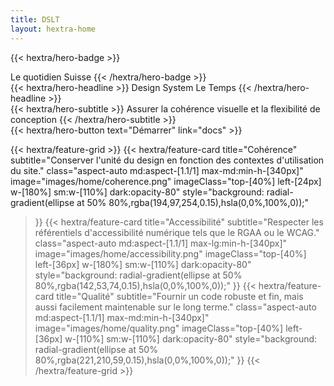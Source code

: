 ```yaml
---
title: DSLT
layout: hextra-home
---
```


{{< hextra/hero-badge >}}
  <div class="w-2 h-2 rounded-full bg-primary-400"></div>
  <span>Le quotidien Suisse</span>
{{< /hextra/hero-badge >}}

<div class="mt-6 mb-6">
{{< hextra/hero-headline >}}
  Design System Le Temps 
{{< /hextra/hero-headline >}}
</div>

<div class="mb-12">
{{< hextra/hero-subtitle >}}
  Assurer la cohérence visuelle et la flexibilité de conception
{{< /hextra/hero-subtitle >}}
</div>

<div class="mb-6">
{{< hextra/hero-button text="Démarrer" link="docs" >}}
</div>

<div class="mt-6"></div>

{{< hextra/feature-grid >}}
  {{< hextra/feature-card
    title="Cohérence"
    subtitle="Conserver l'unité du design en fonction des contextes d'utilisation du site."
    class="aspect-auto md:aspect-[1.1/1] max-md:min-h-[340px]"
    image="images/home/coherence.png"
    imageClass="top-[40%] left-[24px] w-[180%] sm:w-[110%] dark:opacity-80"
    style="background: radial-gradient(ellipse at 50% 80%,rgba(194,97,254,0.15),hsla(0,0%,100%,0));"
  >}}
  {{< hextra/feature-card
    title="Accessibilité"
    subtitle="Respecter les référentiels d'accessibilité numérique tels que le RGAA ou le WCAG."
    class="aspect-auto md:aspect-[1.1/1] max-lg:min-h-[340px]"
    image="images/home/accessibility.png"
    imageClass="top-[40%] left-[36px] w-[180%] sm:w-[110%] dark:opacity-80"
    style="background: radial-gradient(ellipse at 50% 80%,rgba(142,53,74,0.15),hsla(0,0%,100%,0));"
  >}}
  {{< hextra/feature-card
    title="Qualité"
    subtitle="Fournir un code robuste et fin, mais aussi facilement maintenable sur le long terme."
    class="aspect-auto md:aspect-[1.1/1] max-md:min-h-[340px]"
    image="images/home/quality.png"
    imageClass="top-[40%] left-[36px] w-[110%] sm:w-[110%] dark:opacity-80"
    style="background: radial-gradient(ellipse at 50% 80%,rgba(221,210,59,0.15),hsla(0,0%,100%,0));"
  >}}
{{< /hextra/feature-grid >}}

